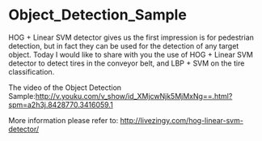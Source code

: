 # Object_Detection_Sample
HOG + Linear SVM detector gives us the first impression is for pedestrian detection, but in fact they can be used for the detection of any target object. Today I would like to share with you the use of HOG + Linear SVM detector to detect tires in the conveyor belt, and LBP + SVM on the tire classification.

The video of the Object Detection Sample:http://v.youku.com/v_show/id_XMjcwNjk5MjMxNg==.html?spm=a2h3j.8428770.3416059.1

More information please refer to: http://livezingy.com/hog-linear-svm-detector/
